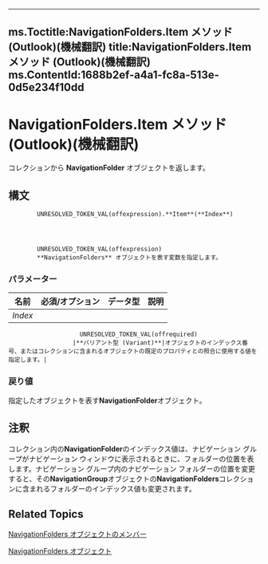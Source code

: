 

---
ms.Toctitle:NavigationFolders.Item メソッド (Outlook)(機械翻訳)
title:NavigationFolders.Item メソッド (Outlook)(機械翻訳)
ms.ContentId:1688b2ef-a4a1-fc8a-513e-0d5e234f10dd
---
# NavigationFolders.Item メソッド (Outlook)(機械翻訳)




コレクションから **NavigationFolder** オブジェクトを返します。

## 構文

            UNRESOLVED_TOKEN_VAL(offexpression).**Item**(**Index**)




            UNRESOLVED_TOKEN_VAL(offexpression)
            **NavigationFolders** オブジェクトを表す変数を指定します。

### パラメーター

|**名前**|**必須/オプション**|**データ型**|**説明**|
|---|---|---|---|
|*Index*|
                        UNRESOLVED_TOKEN_VAL(offrequired)
                      |**バリアント型 (Variant)**|オブジェクトのインデックス番号、またはコレクションに含まれるオブジェクトの既定のプロパティとの照合に使用する値を指定します。|



### 戻り値
指定したオブジェクトを表す**NavigationFolder**オブジェクト。





## 注釈
コレクション内の**NavigationFolder**のインデックス値は、ナビゲーション グループがナビゲーション ウィンドウに表示されるときに、フォルダーの位置を表します。ナビゲーション グループ内のナビゲーション フォルダーの位置を変更すると、その**NavigationGroup**オブジェクトの**NavigationFolders**コレクションに含まれるフォルダーのインデックス値も変更されます。



## Related Topics

[NavigationFolders オブジェクトのメンバー](b2db3d9f-86bb-41d7-6be2-facd16bf8b60.md)

[NavigationFolders オブジェクト](ecff93b8-0c3f-5f31-5b61-c46d2622d2af.md)




